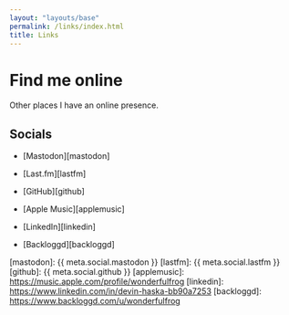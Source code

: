 ```yaml
---
layout: "layouts/base"
permalink: /links/index.html
title: Links
---
```


# Find me online

Other places I have an online presence.

## Socials

- [Mastodon][mastodon]

- [Last.fm][lastfm]

- [GitHub][github]

- [Apple Music][applemusic]

- [LinkedIn][linkedin]

- [Backloggd][backloggd]

[mastodon]: {{ meta.social.mastodon }}
[lastfm]: {{ meta.social.lastfm }}
[github]: {{ meta.social.github }}
[applemusic]: https://music.apple.com/profile/wonderfulfrog
[linkedin]: https://www.linkedin.com/in/devin-haska-bb90a7253
[backloggd]: https://www.backloggd.com/u/wonderfulfrog

